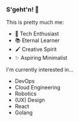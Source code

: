 ### S'geht'n! 👋

This is pretty much me:

- 🚀 Tech Enthusiast
- 📚 Eternal Learner
- 🖌 Creative Spirit
- ✨ Aspiring Minimalist

I'm currently interested in...

- DevOps
- Cloud Engineering
- Robotics
- (UX) Design
- React
- Golang
